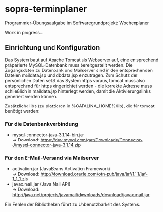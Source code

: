 # sopra-terminplaner
Programmier-Übungsaufgabe im Softwaregrundprojekt: Wochenplaner

Work in progress...

## Einrichtung und Konfiguration ##

Das System baut auf Apache Tomcat als Webserver auf, eine entsprechend präparierte MySQL-Datenbank muss bereitgestellt werden. Die Zugangsdaten zu Datenbank und Mailserver sind in den entsprechenden Dateien maildata.jsp und dbdata.jsp einzutragen. Zum Schutz der persönlichen Daten setzt das System https voraus, tomcat muss also entsprechend für https eingerichtet werden - die korrekte Adresse muss schließlich in maildata.jsp hinterlegt werden, damit die Aktivierungslinks generiert werden können.

Zusätzliche libs (zu platzieren in %CATALINA_HOME%/lib), die für tomcat benötigt werden:

### Für die Datenbankverbindung ###
* mysql-connector-java-3.1.14-bin.jar  
  -> Download: https://dev.mysql.com/get/Downloads/Connector-J/mysql-connector-java-3.1.14.zip
  
### Für den E-Mail-Versand via Mailserver ###
* activation.jar (JavaBeans Activation Framework)  
  -> Download: http://download.oracle.com/otn-pub/java/jaf/1.1.1/jaf-1_1_1.zip
* javax.mail.jar (Java Mail API)  
  -> Download: http://java.net/projects/javamail/downloads/download/javax.mail.jar

Ein Fehlen der Bibliotheken führt zu Unbenutzbarkeit des Systems.
